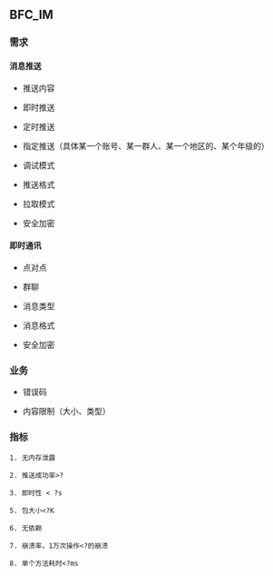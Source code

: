 
## BFC_IM
 
### 需求
	
#### 消息推送
		
- 推送内容
		
- 即时推送

- 定时推送
		
- 指定推送（具体某一个账号、某一群人、某一个地区的、某个年级的）
		
- 调试模式
		
- 推送格式

- 拉取模式	

- 安全加密
	
#### 即时通讯
		
- 点对点

- 群聊

- 消息类型

- 消息格式

- 安全加密

### 业务

- 错误码

- 内容限制（大小、类型）
	
### 指标

	1. 无内存泄露

	2. 推送成功率>?

	3. 即时性 < ?s

	5. 包大小<?K

	6. 无依赖

	7. 崩溃率，1万次操作<?的崩溃

	8. 单个方法耗时<?ms
	
		


